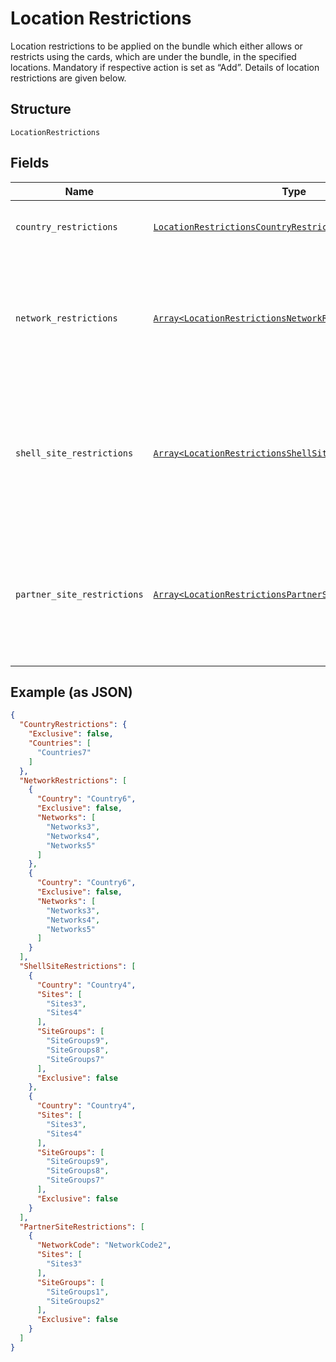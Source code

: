 
# Location Restrictions

Location restrictions to be applied on the bundle which either allows or restricts using the cards, which are under the bundle, in the specified locations.
Mandatory if respective action is set as “Add”.
Details of location restrictions are given below.

## Structure

`LocationRestrictions`

## Fields

| Name | Type | Tags | Description |
|  --- | --- | --- | --- |
| `country_restrictions` | [`LocationRestrictionsCountryRestrictions`](../../doc/models/location-restrictions-country-restrictions.md) | Optional | An entity that encapsulate the country restrictions.<br>Optional. |
| `network_restrictions` | [`Array<LocationRestrictionsNetworkRestrictionsItems>`](../../doc/models/location-restrictions-network-restrictions-items.md) | Optional | A list of NetworkRestriction entity. Each item in the list encapsulates a network restriction in a given country.<br>Optional.<br>The details of the entity are described below: |
| `shell_site_restrictions` | [`Array<LocationRestrictionsShellSiteRestrictionsItems>`](../../doc/models/location-restrictions-shell-site-restrictions-items.md) | Optional | A list of ShellSiteRestriction entity. Each item in the list encapsulates a site restriction of Shell network in a given country.<br>Optional.<br>The details of the entity are described below. |
| `partner_site_restrictions` | [`Array<LocationRestrictionsPartnerSiteRestrictionsItems>`](../../doc/models/location-restrictions-partner-site-restrictions-items.md) | Optional | A list of PartnerSiteRestriction entity. Each item in the list encapsulates a site restriction of a given partner network.<br>Optional.<br>The details of the entity are described below. |

## Example (as JSON)

```json
{
  "CountryRestrictions": {
    "Exclusive": false,
    "Countries": [
      "Countries7"
    ]
  },
  "NetworkRestrictions": [
    {
      "Country": "Country6",
      "Exclusive": false,
      "Networks": [
        "Networks3",
        "Networks4",
        "Networks5"
      ]
    },
    {
      "Country": "Country6",
      "Exclusive": false,
      "Networks": [
        "Networks3",
        "Networks4",
        "Networks5"
      ]
    }
  ],
  "ShellSiteRestrictions": [
    {
      "Country": "Country4",
      "Sites": [
        "Sites3",
        "Sites4"
      ],
      "SiteGroups": [
        "SiteGroups9",
        "SiteGroups8",
        "SiteGroups7"
      ],
      "Exclusive": false
    },
    {
      "Country": "Country4",
      "Sites": [
        "Sites3",
        "Sites4"
      ],
      "SiteGroups": [
        "SiteGroups9",
        "SiteGroups8",
        "SiteGroups7"
      ],
      "Exclusive": false
    }
  ],
  "PartnerSiteRestrictions": [
    {
      "NetworkCode": "NetworkCode2",
      "Sites": [
        "Sites3"
      ],
      "SiteGroups": [
        "SiteGroups1",
        "SiteGroups2"
      ],
      "Exclusive": false
    }
  ]
}
```

